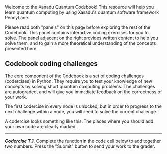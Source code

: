 Welcome to the Xanadu Quantum Codebook! This resource will help you learn quantum computing by using
Xanadu's quantum software framework PennyLane.

Please read both "panels" on this page before exploring the rest of the
Codebook. This panel contains interactive coding exercises for you to solve. The
panel adjacent on the right provides written content to help you solve them, and
to gain a more theoretical understanding of the concepts presented here.

## Codebook coding challenges

The core component of the Codebook is a set of coding challenges (codercises) in
Python. They require you to test your knowledge of new concepts by solving
short quantum computing problems. The challenges are autograded, and will give
you immediate feedback on the correctness of your work.

The first codercise in every node is unlocked, but in order to progress to the
next challenge within a node, you will need to solve the current challenge.

A codercise looks something like this. The places where you should
add your own code are clearly marked.

---

***Codercise T.1.*** Complete the function in the code cell below to add
together two numbers. Press the "Submit" button to send your work to the grader.